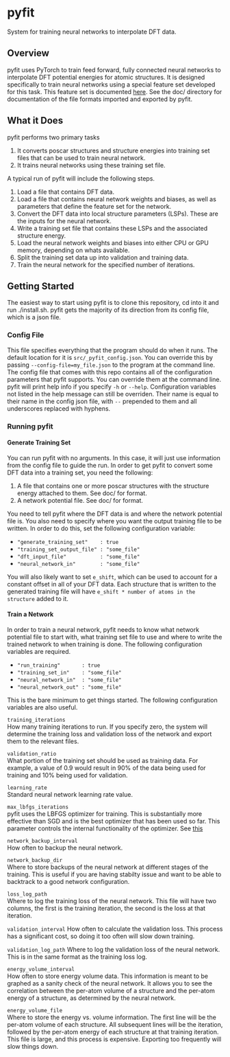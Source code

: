 # pyfit
System for training neural networks to interpolate DFT data. 

## Overview

pyfit uses PyTorch to train feed forward, fully connected neural networks to interpolate DFT potential energies for atomic structures. It is designed specifically to train neural networks using a special feature set developed for this task. This feature set is documented [here](https://www.nature.com/articles/s41467-019-10343-5.pdf?origin=ppub). See the doc/ directory for documentation of the file formats imported and exported by pyfit. 

## What it Does

pyfit performs two primary tasks

1) It converts poscar structures and structure energies into training set files that can be used to train neural network.
2) It trains neural networks using these training set file.

A typical run of pyfit will include the following steps.

1) Load a file that contains DFT data.
2) Load a file that contains neural network weights and biases, as well as parameters that define the feature set for the network.
2) Convert the DFT data into local structure parameters (LSPs). These are the inputs for the neural network.
3) Write a training set file that contains these LSPs and the associated structure energy.
4) Load the neural network weights and biases into either CPU or GPU memory, depending on whats available.
5) Split the training set data up into validation and training data.
6) Train the neural network for the specified number of iterations.

## Getting Started

The easiest way to start using pyfit is to clone this repository, cd into it and run ./install.sh. pyfit gets the majority of its direction from its config file, which is a json file. 

### Config File

This file specifies everything that the program should do when it runs. The default location for it is `src/_pyfit_config.json`. You can override this by passing `--config-file=my_file.json` to the program at the command line. The config file that comes with this repo contains all of the configuration parameters that pyfit supports. You can override them at the command line. pyfit will print help info if you specify `-h` or `--help`. Configuration variables not listed in the help message can still be overriden. Their name is equal to their name in the config json file, with `--` prepended to them and all underscores replaced with hyphens. 

### Running pyfit

#### Generate Training Set

You can run pyfit with no arguments. In this case, it will just use information from the config file to guide the run. In order to get pyfit to convert some DFT data into a training set, you need the following:

1) A file that contains one or more poscar structures with the structure energy attached to them. See doc/ for format.
2) A network potential file. See doc/ for format.

You need to tell pyfit where the DFT data is and where the network potential file is. You also need to specify where you want the output training file to be written. In order to do this, set the following configuration variable:

- `"generate_training_set"    : true`
- `"training_set_output_file" : "some_file"`
- `"dft_input_file"           : "some_file"`
- `"neural_network_in"        : "some_file"`

You will also likely want to set `e_shift`, which can be used to account for a constant offset in all of your DFT data. Each structure that is written to the generated training file will have `e_shift * number of atoms in the structure` added to it.

#### Train a Network

In order to train a neural network, pyfit needs to know what network potential file to start with, what training set file to use and where to write the trained network to when training is done. The following configuration variables are required.

- `"run_training"       : true`
- `"training_set_in"    : "some_file"`
- `"neural_network_in"  : "some_file"`
-	`"neural_network_out" : "some_file"`

This is the bare minimum to get things started. The following configuration variables are also useful.

`training_iterations`  
How many training iterations to run. If you specify zero, the system will determine the training loss and validation loss of the network and export them to the relevant files.

`validation_ratio`  
What portion of the training set should be used as training data. For example, a value of 0.9 would result in 90% of the data being used for training and 10% being used for validation.

`learning_rate`  
Standard neural network learning rate value.

`max_lbfgs_iterations`  
pyfit uses the LBFGS optimizer for training. This is substantially more effective than SGD and is the best optimizer that has been used so far. This parameter controls the internal functionality of the optimizer. See [this](https://pytorch.org/docs/stable/optim.html?highlight=lbfgs#torch.optim.LBFGS)

`network_backup_interval`  
How often to backup the neural network.

`network_backup_dir`  
Where to store backups of the neural network at different stages of the training. This is useful if you are having stabilty issue and want to be able to backtrack to a good network configuration.

`loss_log_path`  
Where to log the training loss of the neural network. This file will have two columns, the first is the training iteration, the second is the loss at that iteration.

`validation_interval`
How often to calculate the validation loss. This process has a significant cost, so doing it too often will slow down training.

`validation_log_path`
Where to log the validation loss of the neural network. This is in the same format as the training loss log.

`energy_volume_interval`  
How often to store energy volume data. This information is meant to be graphed as a sanity check of the neural network. It allows you to see the correlation between the per-atom volume of a structure and the per-atom energy of a structure, as determined by the neural network.

`energy_volume_file`  
Where to store the energy vs. volume information. The first line will be the per-atom volume of each structure. All subsequent lines will be the iteration, followed by the per-atom energy of each structure at that training iteration. This file is large, and this process is expensive. Exporting too frequently will slow things down.

